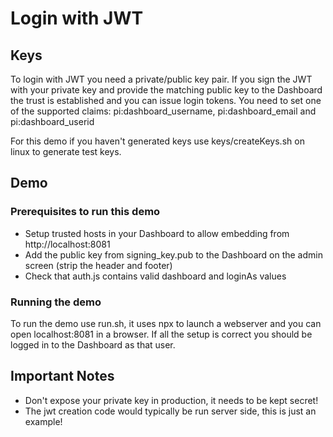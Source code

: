 # Login with JWT

## Keys
To login with JWT you need a private/public key pair. If you sign the JWT with your private key and provide the matching public key to the Dashboard the trust is established and you can issue login tokens. You need to set one of the supported claims:
pi:dashboard_username, pi:dashboard_email and pi:dashboard_userid

For this demo if you haven't generated keys use keys/createKeys.sh on linux to generate test keys.

## Demo

### Prerequisites to run this demo
- Setup trusted hosts in your Dashboard to allow embedding from http://localhost:8081
- Add the public key from signing_key.pub to the Dashboard on the admin screen (strip the header and footer)
- Check that auth.js contains valid dashboard and loginAs values

### Running the demo
To run the demo use run.sh, it uses npx to launch a webserver and you can open localhost:8081 in a browser.
If all the setup is correct you should be logged in to the Dashboard as that user.

## Important Notes
- Don't expose your private key in production, it needs to be kept secret!
- The jwt creation code would typically be run server side, this is just an example!
